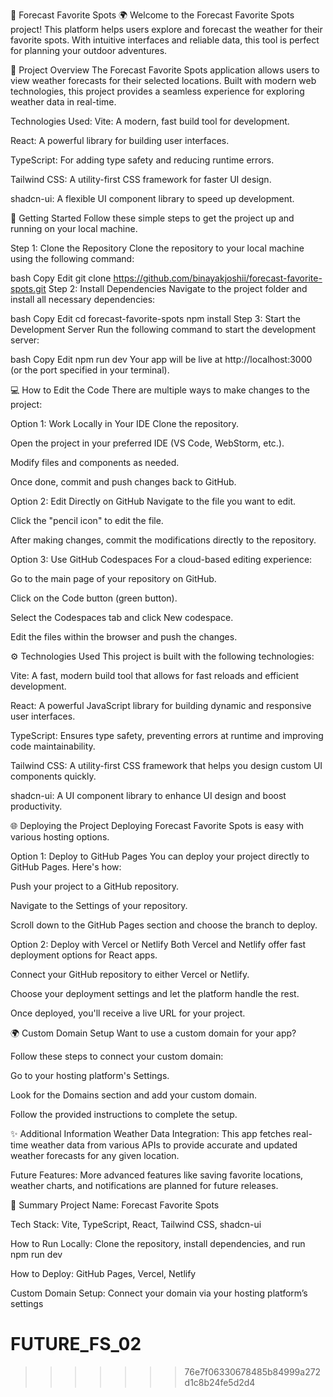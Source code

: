 🎯 Forecast Favorite Spots 🌍
Welcome to the Forecast Favorite Spots project! This platform helps users explore and forecast the weather for their favorite spots. With intuitive interfaces and reliable data, this tool is perfect for planning your outdoor adventures.

📖 Project Overview
The Forecast Favorite Spots application allows users to view weather forecasts for their selected locations. Built with modern web technologies, this project provides a seamless experience for exploring weather data in real-time.

Technologies Used:
Vite: A modern, fast build tool for development.

React: A powerful library for building user interfaces.

TypeScript: For adding type safety and reducing runtime errors.

Tailwind CSS: A utility-first CSS framework for faster UI design.

shadcn-ui: A flexible UI component library to speed up development.

🚀 Getting Started
Follow these simple steps to get the project up and running on your local machine.

Step 1: Clone the Repository
Clone the repository to your local machine using the following command:

bash
Copy
Edit
git clone https://github.com/binayakjoshii/forecast-favorite-spots.git
Step 2: Install Dependencies
Navigate to the project folder and install all necessary dependencies:

bash
Copy
Edit
cd forecast-favorite-spots
npm install
Step 3: Start the Development Server
Run the following command to start the development server:

bash
Copy
Edit
npm run dev
Your app will be live at http://localhost:3000 (or the port specified in your terminal).

💻 How to Edit the Code
There are multiple ways to make changes to the project:

Option 1: Work Locally in Your IDE
Clone the repository.

Open the project in your preferred IDE (VS Code, WebStorm, etc.).

Modify files and components as needed.

Once done, commit and push changes back to GitHub.

Option 2: Edit Directly on GitHub
Navigate to the file you want to edit.

Click the "pencil icon" to edit the file.

After making changes, commit the modifications directly to the repository.

Option 3: Use GitHub Codespaces
For a cloud-based editing experience:

Go to the main page of your repository on GitHub.

Click on the Code button (green button).

Select the Codespaces tab and click New codespace.

Edit the files within the browser and push the changes.

⚙️ Technologies Used
This project is built with the following technologies:

Vite: A fast, modern build tool that allows for fast reloads and efficient development.

React: A powerful JavaScript library for building dynamic and responsive user interfaces.

TypeScript: Ensures type safety, preventing errors at runtime and improving code maintainability.

Tailwind CSS: A utility-first CSS framework that helps you design custom UI components quickly.

shadcn-ui: A UI component library to enhance UI design and boost productivity.

🌐 Deploying the Project
Deploying Forecast Favorite Spots is easy with various hosting options.

Option 1: Deploy to GitHub Pages
You can deploy your project directly to GitHub Pages. Here's how:

Push your project to a GitHub repository.

Navigate to the Settings of your repository.

Scroll down to the GitHub Pages section and choose the branch to deploy.

Option 2: Deploy with Vercel or Netlify
Both Vercel and Netlify offer fast deployment options for React apps.

Connect your GitHub repository to either Vercel or Netlify.

Choose your deployment settings and let the platform handle the rest.

Once deployed, you'll receive a live URL for your project.

🌍 Custom Domain Setup
Want to use a custom domain for your app?

Follow these steps to connect your custom domain:

Go to your hosting platform's Settings.

Look for the Domains section and add your custom domain.

Follow the provided instructions to complete the setup.

✨ Additional Information
Weather Data Integration: This app fetches real-time weather data from various APIs to provide accurate and updated weather forecasts for any given location.

Future Features: More advanced features like saving favorite locations, weather charts, and notifications are planned for future releases.

📌 Summary
Project Name: Forecast Favorite Spots

Tech Stack: Vite, TypeScript, React, Tailwind CSS, shadcn-ui

How to Run Locally: Clone the repository, install dependencies, and run npm run dev

How to Deploy: GitHub Pages, Vercel, Netlify

Custom Domain Setup: Connect your domain via your hosting platform’s settings






# FUTURE_FS_02
>>>>>>> 76e7f06330678485b84999a272d1c8b24fe5d2d4
